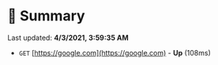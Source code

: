 # 📖 Summary
Last updated: **4/3/2021, 3:59:35 AM**

- `GET` [https://google.com](https://google.com) - **Up** (108ms)
